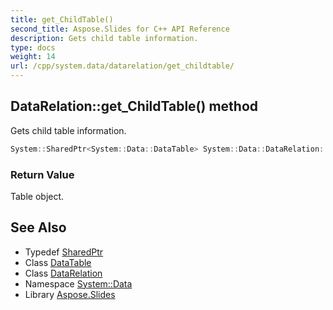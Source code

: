 ```yaml
---
title: get_ChildTable()
second_title: Aspose.Slides for C++ API Reference
description: Gets child table information.
type: docs
weight: 14
url: /cpp/system.data/datarelation/get_childtable/
---
```

## DataRelation::get_ChildTable() method


Gets child table information.

```cpp
System::SharedPtr<System::Data::DataTable> System::Data::DataRelation::get_ChildTable()
```


### Return Value

Table object.

## See Also

* Typedef [SharedPtr](../../system/sharedptr/)
* Class [DataTable](../datatable/)
* Class [DataRelation](./)
* Namespace [System::Data](../)
* Library [Aspose.Slides](../../)